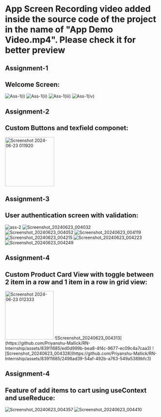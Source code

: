 # App Screen Recording video added inside the source code of the project in the name of "App Demo Video.mp4". Please check it for better preview

## Assignment-1

## Welcome Screen:
![Ass-1(i)](https://github.com/Priyanshu-Mallick/RN-Internship/assets/83911685/2834a5e9-82f6-49eb-a838-263af2a93c05)
![Ass-1(ii)](https://github.com/Priyanshu-Mallick/RN-Internship/assets/83911685/f915923e-250a-44c7-a110-2bf22389ce86)
![Ass-1(iii)](https://github.com/Priyanshu-Mallick/RN-Internship/assets/83911685/855eeff1-902d-4f6d-b15d-ba0548ccebba)
![Ass-1(iv)](https://github.com/Priyanshu-Mallick/RN-Internship/assets/83911685/878958c1-9f6c-4167-94cb-643cbf0e057e)

## Assignment-2

## Custom Buttons and texfield componet:
<img width="162" alt="Screenshot 2024-06-23 011920" src="https://github.com/Priyanshu-Mallick/RN-Internship/assets/83911685/2b33b0bd-3f41-414a-ba49-ee010958976b">

## Assignment-3

## User authentication screen with validation:
![ass-2](https://github.com/Priyanshu-Mallick/RN-Internship/assets/83911685/058104f0-3c65-4d67-924e-4ff4b0bdc01f)
![Screenshot_20240623_004032](https://github.com/Priyanshu-Mallick/RN-Internship/assets/83911685/c941603e-3d59-4080-854f-8b20cb847c99)
![Screenshot_20240623_004052](https://github.com/Priyanshu-Mallick/RN-Internship/assets/83911685/356a917b-46d4-44aa-98b7-64c12ff44819)
![Screenshot_20240623_004119](https://github.com/Priyanshu-Mallick/RN-Internship/assets/83911685/96fa6b2a-8add-406a-8a69-faf2fc7c5540)
![Screenshot_20240623_004215](https://github.com/Priyanshu-Mallick/RN-Internship/assets/83911685/9004909e-4ab4-4194-8c1e-98436084fdb5)
![Screenshot_20240623_004223](https://github.com/Priyanshu-Mallick/RN-Internship/assets/83911685/31e6f80c-c46f-4a23-8ab7-478855589af6)
![Screenshot_20240623_004249](https://github.com/Priyanshu-Mallick/RN-Internship/assets/83911685/a3a5e64d-4929-48d7-8dfc-4606a2a71746)

## Assignment-4

## Custom Product Card View with toggle between 2 item in a row and 1 item in a row in grid view:
<img width="160" alt="Screenshot 2024-06-23 012333" src="https://github.com/Priyanshu-Mallick/RN-Internship/assets/83911685/a05cbd78-5e90-465d-bc71-4072313f91a0">
![Screenshot_20240623_004313](https://github.com/Priyanshu-Mallick/RN-Internship/assets/83911685/ed0d999b-bea8-4f4c-9677-ec09c4a7caa3)
![Screenshot_20240623_004328](https://github.com/Priyanshu-Mallick/RN-Internship/assets/83911685/2498ad39-54af-492b-a763-549a5389bfc3)

## Assignment-4

## Feature of add items to cart using useContext and useReduce:
![Screenshot_20240623_004357](https://github.com/Priyanshu-Mallick/RN-Internship/assets/83911685/aca7e243-39e0-483d-b4fd-50911c2d983f)
![Screenshot_20240623_004410](https://github.com/Priyanshu-Mallick/RN-Internship/assets/83911685/35b1eec3-ad21-4950-91a3-f1744e2dc913)
